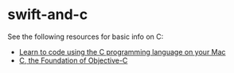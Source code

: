 # swift-and-c

See the following resources for basic info on C:

- [Learn to code using the C programming language on your Mac](http://www.macworld.co.uk/how-to/mac/learn-c-in-mac-os-x-3639920/)
- [C, the Foundation of Objective-C](http://www.informit.com/articles/article.aspx?p=1994802&seqNum=7)
